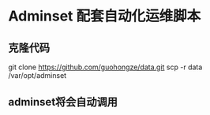 # Adminset 配套自动化运维脚本

## 克隆代码
  git clone https://github.com/guohongze/data.git
  scp -r data /var/opt/adminset

## adminset将会自动调用
